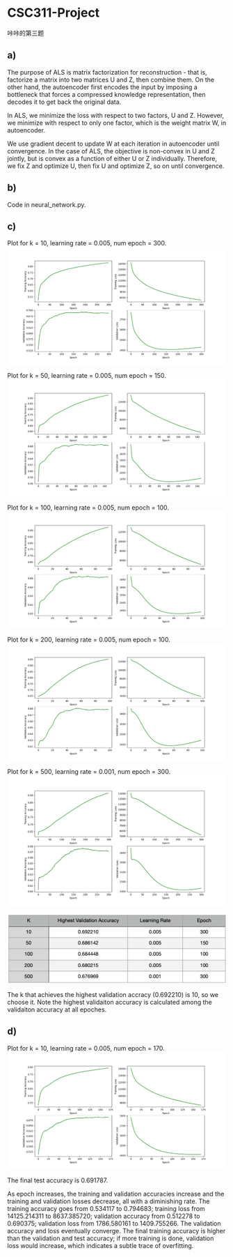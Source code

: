 # CSC311-Project
咔咔的第三题

## a)

The purpose of ALS is matrix factorization for reconstruction - that is, factorize a matrix into two matrices U and Z, then combine them. On the other hand, the autoencoder first encodes the input by imposing a bottleneck that forces a compressed knowledge representation, then decodes it to get back the original data.

In ALS, we minimize the loss with respect to two factors, U and Z. However, we minimize with respect to only one factor, which is the weight matrix W, in autoencoder.

We use gradient decent to update W at each iteration in autoencoder until convergence. In the case of ALS, the objective is non-convex in U and Z jointly, but is convex as a function of either U or Z individually. Therefore, we fix Z and optimize U, then fix U and optimize Z, so on until convergence. 


## b)

Code in neural_network.py.


## c)

Plot for k = 10, learning rate = 0.005, num epoch = 300.
![Alt Text](https://github.com/wsxwsx543/CSC311-Project/blob/kaka/starter_code/part_a/images/part_c/k%3D10/plot.png)

Plot for k = 50, learning rate = 0.005, num epoch = 150.
![Alt Text](https://github.com/wsxwsx543/CSC311-Project/blob/kaka/starter_code/part_a/images/part_c/k%3D50/plot.png)

Plot for k = 100, learning rate = 0.005, num epoch = 100.
![Alt Text](https://github.com/wsxwsx543/CSC311-Project/blob/kaka/starter_code/part_a/images/part_c/k%3D100/plot.png)

Plot for k = 200, learning rate = 0.005, num epoch = 100.
![Alt Text](https://github.com/wsxwsx543/CSC311-Project/blob/kaka/starter_code/part_a/images/part_c/k%3D200/plot.png)

Plot for k = 500, learning rate = 0.001, num epoch = 300.
![Alt Text](https://github.com/wsxwsx543/CSC311-Project/blob/kaka/starter_code/part_a/images/part_c/k%3D500/plot.png)

![Alt Text](https://github.com/wsxwsx543/CSC311-Project/blob/kaka/starter_code/part_a/images/part_c/summary.png)

The k that achieves the highest validation accracy (0.692210) is 10, so we choose it. Note the highest validaiton accuracy is calculated among the validaiton accuracy at all epoches.


## d)

Plot for k = 10, learning rate = 0.005, num epoch = 170.
![Alt Text](https://github.com/wsxwsx543/CSC311-Project/blob/kaka/starter_code/part_a/images/part_d/plot.png)

The final test accuracy is 0.691787.

As epoch increases, the training and validation accuracies increase and the training and validation losses decrease, all with a diminishing rate. The training accuracy goes from 0.534117 to 0.794683; training loss from 14125.214311 to 8637.385720; validation accuracy from 0.512278 to 0.690375; validation loss from 1786.580161 to 1409.755266. The validation accuracy and loss eventually converge. The final training accuracy is higher than the validation and test accuracy; if more training is done, validation loss would increase, which indicates a subtle trace of overfitting. 

